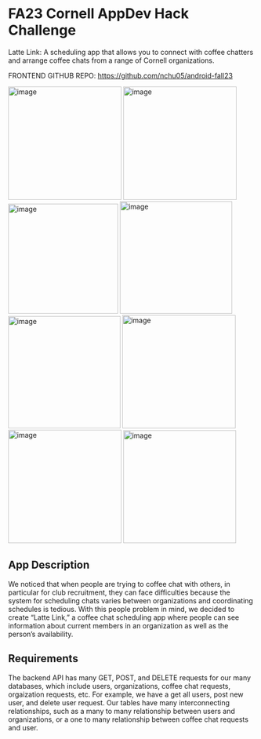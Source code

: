 # FA23 Cornell AppDev Hack Challenge

Latte Link:
A scheduling app that allows you to connect with coffee chatters and arrange coffee chats from a range of Cornell organizations.

FRONTEND GITHUB REPO: https://github.com/nchu05/android-fall23

<img width="231" alt="image" src="https://github.com/kych23/hack-challenge/assets/108193938/5e5e294d-108e-408e-be4e-c7d712245027">
<img width="231" alt="image" src="https://github.com/kych23/hack-challenge/assets/108193938/a5cb0aae-a6a8-4abb-bf33-c7cd1b5c42a3">
<img width="224" alt="image" src="https://github.com/kych23/hack-challenge/assets/108193938/cd6e1977-5636-4480-a803-9a06a4fa85ed">
<img width="229" alt="image" src="https://github.com/kych23/hack-challenge/assets/108193938/46e27cfe-ce35-42a4-960d-94b2a28d27bb">
<img width="229" alt="image" src="https://github.com/kych23/hack-challenge/assets/108193938/3edb8a90-f0ad-4313-aa05-678a5da70812">
<img width="231" alt="image" src="https://github.com/kych23/hack-challenge/assets/108193938/2025632b-6cbe-4b7d-8fe3-9ea332f2662e">
<img width="231" alt="image" src="https://github.com/kych23/hack-challenge/assets/108193938/05e6a070-e03a-4175-b741-e142721289de">
<img width="230" alt="image" src="https://github.com/kych23/hack-challenge/assets/108193938/1b1cb555-7754-4e83-9d36-cc1b6dc6e68b">

## App Description
We noticed that when people are trying to coffee chat with others, in particular for club recruitment, they can face difficulties because the system for scheduling chats varies between organizations and coordinating schedules is tedious. With this people problem in mind, we decided to create “Latte Link,” a coffee chat scheduling app where people can see information about current members in an organization as well as the person’s availability.

## Requirements
The backend API has many GET, POST, and DELETE requests for our many databases, which include users, organizations, coffee chat requests, orgaization requests, etc. For example, we have a get all users, post new user, and delete user request. Our tables have many interconnecting relationships, such as a many to many relationship between users and organizations, or a one to many relationship between coffee chat requests and user.





